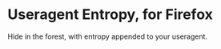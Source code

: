 Useragent Entropy, for Firefox
========================

Hide in the forest, with entropy appended to your useragent.
